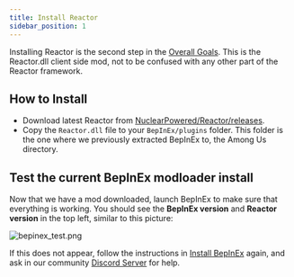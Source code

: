 ```yaml
---
title: Install Reactor
sidebar_position: 1
---
```



Installing Reactor is the second step in the [Overall Goals](/#overall-goals).
This is the Reactor.dll client side mod, not to be confused with any other part of the
Reactor framework.

## How to Install

- Download latest Reactor from [NuclearPowered/Reactor/releases](https://github.com/NuclearPowered/Reactor/releases).
- Copy the `Reactor.dll` file to your `BepInEx/plugins` folder.
  This folder is the one where we previously extracted BepInEx to, the Among Us directory.

## Test the current BepInEx modloader install

Now that we have a mod downloaded, launch BepInEx to make sure that everything is working.
You should see the **BepInEx version** and **Reactor version** in the top left, similar
to this picture:

![bepinex_test.png](/img/bepin_test.png)


If this does not appear, follow the instructions in [Install BepInEx](quick_start/install_bepinex.md)
again, and ask in our community [Discord Server](https://reactor.gg/discord) for help.
